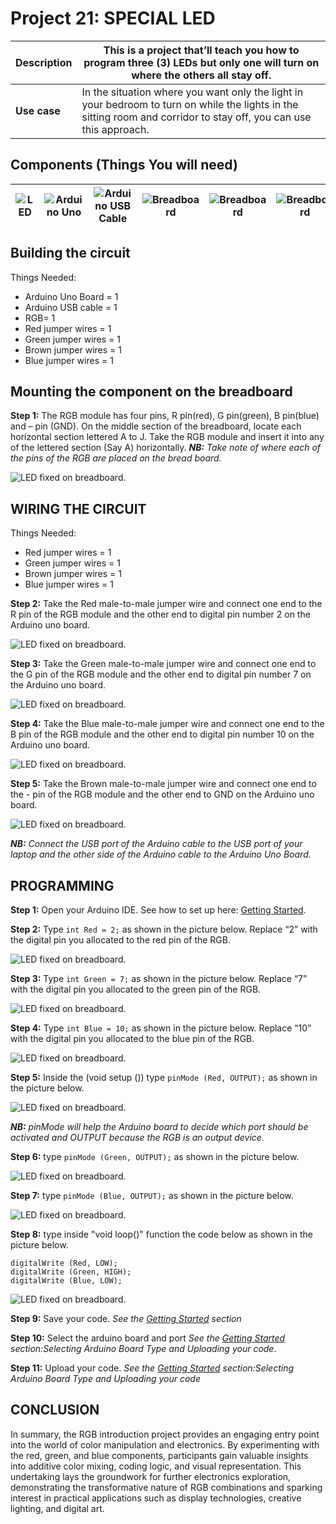 # Project 21: SPECIAL LED

| **Description** | This is a project that’ll teach you how to program three (3) LEDs but only one will turn on where the others all stay off. |
|------------------|----------------------------------------------------------------|
| **Use case**     | In the situation where you want only the light in your bedroom to turn on while the lights in the sitting room and corridor to stay off, you can use this approach. |

## Components (Things You will need)

| ![LED](../../assets/components/LED.png) | ![Arduino Uno](../../assets/components/arduino.png) | ![Arduino USB Cable](../../assets/components/USB_Cable.png) | ![Breadboard](../../assets/components/breadboard.png) |![Breadboard](../../assets/components/jump_wire.png)|![Breadboard](../../assets/components/RGB_Module.png)
|-------------------------|-------------------------|-------------------------|-------------------------|-------------------------|-------------------------|

## Building the circuit

Things Needed:

-	Arduino Uno Board = 1
-	Arduino USB cable = 1
-	RGB= 1
-	Red jumper wires = 1
-	Green jumper wires = 1
-	Brown jumper wires = 1
-	Blue jumper wires = 1

## Mounting the component on the breadboard

**Step 1:** The RGB module has four pins, R pin(red), G pin(green), B pin(blue) and – pin (GND). On the middle section of the breadboard, locate each horizontal section lettered A to J. Take the RGB module and insert it into any of the lettered section (Say A) horizontally. 
_**NB:** Take note of where each of the pins of the RGB are placed on the bread board._


![LED fixed on breadboard](../../assets/1.0/RGB/RGB_Intro/mount_RGB.jpg).


## WIRING THE CIRCUIT

Things Needed:

-	Red jumper wires = 1
-	Green jumper wires = 1
-	Brown jumper wires = 1
-	Blue jumper wires = 1


**Step 2:** Take the Red male-to-male jumper wire and connect one end to the R pin of the RGB module and the other end to digital pin number 2 on the Arduino uno board.

![LED fixed on breadboard](../../assets/1.0/RGB/RGB_Intro/red_wire_connected.jpg).

**Step 3:** Take the Green male-to-male jumper wire and connect one end to the G pin of the RGB module and the other end to digital pin number 7 on the Arduino uno board.

![LED fixed on breadboard](../../assets/1.0/RGB/RGB_Intro/green_wire_connect.jpg).

**Step 4:** Take the Blue male-to-male jumper wire and connect one end to the B pin of the RGB module and the other end to digital pin number 10 on the Arduino uno board.

![LED fixed on breadboard](../../assets/1.0/RGB/RGB_Intro/blue_wire_connect.jpg).

**Step 5:** Take the Brown male-to-male jumper wire and connect one end to the - pin of the RGB module and the other end to GND on the Arduino uno board.

![LED fixed on breadboard](../../assets/1.0/RGB/RGB_Intro/gnd_wire_connect.jpg).

_**NB:** Connect the USB port of the Arduino cable to the USB port of your laptop and the other side of the Arduino cable to the Arduino Uno Board._


## PROGRAMMING

**Step 1:** Open your Arduino IDE. See how to set up here: [Getting Started](../../../../README.md#getting-started).

**Step 2:** Type ```int Red = 2;``` as shown in the picture below. Replace “2” with the digital pin you allocated to the red pin of the RGB.

![LED fixed on breadboard](../../assets/1.0/RGB/RGB_Intro/code_1.png).

**Step 3:** Type ```int Green = 7;``` as shown in the picture below. Replace “7” with the digital pin you allocated to the green pin of the RGB.

![LED fixed on breadboard](../../assets/1.0/RGB/RGB_Intro/code_2.png).

**Step 4:** Type ```int Blue = 10;``` as shown in the picture below. Replace “10” with the digital pin you allocated to the blue pin of the RGB.

![LED fixed on breadboard](../../assets/1.0/RGB/RGB_Intro/code_3.png).

**Step 5:** Inside the (void setup ()) type ```pinMode (Red, OUTPUT);``` as shown in the picture below.

![LED fixed on breadboard](../../assets/1.0/RGB/RGB_Intro/code_4.png).

_**NB:** pinMode will help the Arduino board to decide which port should be activated and OUTPUT because the RGB is an output device._

**Step 6:** type ```pinMode (Green, OUTPUT);``` as shown in the picture below.

![LED fixed on breadboard](../../assets/1.0/RGB/RGB_Intro/code_5.png).

**Step 7:** type ```pinMode (Blue, OUTPUT);``` as shown in the picture below.

![LED fixed on breadboard](../../assets/1.0/RGB/RGB_Intro/code_6.png).

**Step 8:** type inside "void loop()" function the code below as shown in the picture below.

   ```
   digitalWrite (Red, LOW);
   digitalWrite (Green, HIGH);
   digitalWrite (Blue, LOW);
   ```

![LED fixed on breadboard](../../assets/1.0/RGB/RGB_Intro/code_7.png).

**Step 9:** Save your code. _See the [Getting Started](../../../../README.md#getting-started) section_

**Step 10:** Select the arduino board and port _See the [Getting Started](../../../../README.md#getting-started) section:Selecting Arduino Board Type and Uploading your code_.

**Step 11:** Upload your code. _See the [Getting Started](../../../../README.md#getting-started) section:Selecting Arduino Board Type and Uploading your code_

## CONCLUSION

In summary, the RGB introduction project provides an engaging entry point into the world of color manipulation and electronics. By experimenting with the red, green, and blue components, participants gain valuable insights into additive color mixing, coding logic, and visual representation. This undertaking lays the groundwork for further electronics exploration, demonstrating the transformative nature of RGB combinations and sparking interest in practical applications such as display technologies, creative lighting, and digital art.
